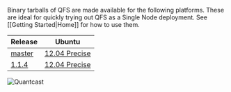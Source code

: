 Binary tarballs of QFS are made available for the following platforms. These are
ideal for quickly trying out QFS as a Single Node deployment. See [[Getting
Started|Home]] for how to use them.

| Release          | Ubuntu                               |
|------------------|--------------------------------------|
| [master][master] | [12.04 Precise][1.1.4-12.04 Precise] |
| [1.1.4][1.1.4]   | [12.04 Precise][1.1.4-12.04 Precise] |

![Quantcast](//pixel.quantserve.com/pixel/p-9fYuixa7g_Hm2.gif?labels=opensource.qfs.wiki)

[master]: https://github.com/quantcast/qfs
[1.1.4]: https://github.com/quantcast/qfs/tree/1.1.4
[1.1.4-12.04 Precise]: https://s3.amazonaws.com/quantcast-qfs/qfs-ubuntu-12.04.5-1.1.4-x86_64.tgz
